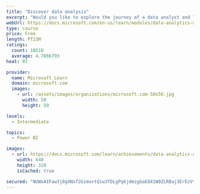 ```yaml
---
title: "Discover data analysis"
excerpt: "Would you like to explore the journey of a data analyst and learn how a data analyst tells a story with data? In this module, you will explore the different roles in data and learn the different tasks of a data analyst."
webUrl: https://docs.microsoft.com/en-us/learn/modules/data-analytics-microsoft/
type: course
price: Free
length: PT23M
ratings:
  count: 10510
  average: 4.7866793
heat: 97

provider:
  name: Microsoft Learn
  domain: microsoft.com
  images:
    - url: /assets/images/organizations/microsoft.com-50x50.jpg
      width: 50
      height: 50

levels:
  - Intermediate

topics:
  - Power BI

images:
  - url: https://docs.microsoft.com/learn/achievements/data-analytics-and-microsoft-social.png
    width: 640
    height: 320
    isCached: true

secured: "NUWxAIFaw3j0gXNxf2Gimv+tQiw3fDLgPqkjdmzgGaE841W9ZLRBaj3ErEzVtXf9h1EhetclWb7dEfJtl0GVMTatzG1edZ9iArVEpSSmUd02/TNeb4AdSgkBQ0hvKIaVT/IsPgwkIx7jOpIaFt6z47ITsV3MGhTOvLrJmIaVsLmzme2Zw5fbQ/tvnkPoxpJmuih2hIenmXvzu5LE2p5dgc8FJV8pGnZYzVr+n5nq2DU1zBIr0Ul9XYT+LV1Nmp+uHGHaow0V4twZER0syLK+zEULw5YDYLqIvEJ0gcw7NNcL6t4WQyAJ0TvjO3qaGRiXDk9+hfumwX6DQ1o8kJyK3HL+k06RU8TzZNbQQJBTDJS4fkKr74oNRGxSgMORMVTdGZ7az6VUSPf0g0qtPGmABmJb257w7cQs8e/n60id9mU=;6wH5dQ4y2s56TrO/TnFo/g=="
---
```


